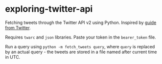 # exploring-twitter-api

Fetching tweets through the Twitter API v2 using Python. Inspired by [guide from Twitter](https://github.com/twitterdev/getting-started-with-the-twitter-api-v2-for-academic-research).

Requires `twarc` and `json` libraries. Paste your token in the `bearer_token` file.

Run a query using `python -m fetch_tweets query`, where `query` is replaced by an actual query - the tweets are stored in a file named after current time in UTC.